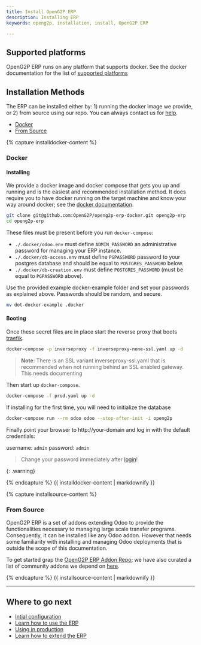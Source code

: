 ```yaml
---
title: Install OpenG2P ERP
description: Installing ERP
keywords: openg2p, installation, install, OpenG2P ERP

---
```


## Supported platforms

OpenG2P ERP runs on any platform that supports docker. See the docker documentation for the list of [supported platforms](https://docs.openg2p.com/ee/supported-platforms)

## Installation Methods

The ERP can be installed either by: 1) running the docker image we provide, or 2) from source using our repo. You can always contact us for [help](https://openg2p/contact).

<ul class="nav nav-tabs">
  <li class="active"><a data-toggle="tab" href="#installdocker">Docker</a></li>
  <li><a data-toggle="tab" href="#installsource">From Source</a></li>
</ul>
<div class="tab-content">
  <div id="installdocker" class="tab-pane fade in active">
{% capture installdocker-content %}

### Docker

#### Installing

We provide a docker image and docker compose that gets you up and running and is the easiest and recommended installation method. It does require you to have docker running on the target machine and know your way around docker; see the [docker documentation](https://docs.docker.com/get-started/).

```bash
git clone git@github.com:OpenG2P/openg2p-erp-docker.git openg2p-erp
cd openg2p-erp
```

These files must be present before you run `docker-compose`:

- `./.docker/odoo.env` must define `ADMIN_PASSWORD` an administrative password for managing your ERP instance.
- `./.docker/db-access.env` must define `PGPASSWORD` password to your postgres database and should be equal to `POSTGRES_PASSWORD` below.
- `./.docker/db-creation.env` must define `POSTGRES_PASSWORD` (must be equal to `PGPASSWORD` above).

Use the provided example docker-example folder and set your passwords as explained above. Passwords should be random, and secure.

```bash
mv dot-docker-example .docker
```

#### Booting

Once these secret files are in place start the reverse proxy that boots [traefik](https://docs.traefik.io/).

```bash
docker-compose -p inverseproxy -f inverseproxy-none-ssl.yaml up -d
```

>**Note**: There is an SSL variant inverseproxy-ssl.yaml that is recommended when not running behind an SSL enabled gateway. This needs documenting

Then start up `docker-compose`.

```bash
docker-compose -f prod.yaml up -d
```

If installing for the first time, you will need to initialize the database

```bash
docker-compose run --rm odoo odoo --stop-after-init -i openg2p
```

Finally point your browser to http://your-domain and log in with the default credentials:

username: `admin`
password: `admin`


> Change your password immediately after [login](./guide/configuration.md#changing-the-admin-password)!
>
{: .warning}

{% endcapture %}
{{ installdocker-content | markdownify }}

</div>
<div id="installsource" class="tab-pane fade" markdown="1">
{% capture installsource-content %}

### From Source

OpenG2P ERP is a set of addons extending Odoo to provide the functionalities necessary to managing large scale transfer programs. Consequently, it can be installed like any Odoo addon. However that needs some familiarity with installing and managing Odoo deployments that is outside the scope of this documentation.

To get started grap the [OpenG2P ERP Addon Repo](https://github.com/openg2p/openg2p-erp-addons); we have also curated a list of community addons we depend on [here](https://github.com/openg2p/openg2p-erp-community-addons).

{% endcapture %}
{{ installsource-content | markdownify }}
</div>
<hr>
</div>


## Where to go next

- [Intial configuration](guide/configuration)
- [Learn how to use the ERP](guide)
- [Using in production](production)
- [Learn how to extend the ERP](exending)
